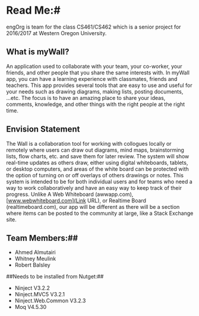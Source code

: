 # Read Me:#
engOrg is team for the class CS461/CS462 which is a senior project for 2016/2017 at Western Oregon University. 

## What is  myWall?
An application used to collaborate with your team, your co-worker, your friends, and other people that you share the same interests with. In myWall app, you can have a learning experience with classmates, friends and teachers. This app provides several tools that are easy to use and useful for your needs such as drawing diagrams, making lists, posting documents, ...etc. The focus is to have an amazing place to share your ideas, comments, knowledge, and other things with the right people at the right time.

## Envision Statement ##
The Wall is a collaboration tool for working with collogues locally or remotely where users can draw out diagrams, mind maps, brainstorming lists, flow charts, etc. and save them for later review. The system will show real-time updates as others draw, either using digital whiteboards, tablets, or desktop computers, and areas of the white board can be protected with the option of turning on or off overlays of others drawings or notes. This system is intended to be for both individual users and for teams who need a way to work collaboratively and have an easy way to keep track of their progress. 
Unlike A Web Whiteboard (awwapp.com), [www.webwhiteboard.com](Link URL), or Realtime Board (realtimeboard.com), our app will be different as there will be a section where items can be posted to the community at large, like a Stack Exchange site.



## Team Members:##

* Ahmed Almutairi
* Whitney Meulink
* Robert Balsley

##Needs to be installed from Nutget:##
* Ninject V3.2.2
* Ninject.MVC5 V3.2.1
* Ninject.Web.Common V3.2.3
* Moq V4.5.30